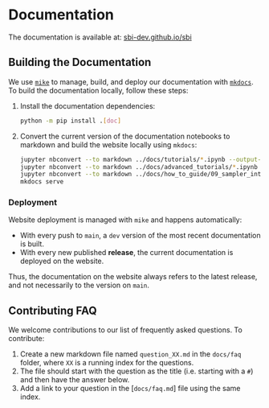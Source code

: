 # Documentation

The documentation is available at: [sbi-dev.github.io/sbi](http://sbi-dev.github.io/sbi)

## Building the Documentation

We use [`mike`](https://github.com/jimporter/mike) to manage, build, and deploy our
documentation with [`mkdocs`](https://www.mkdocs.org/). To build the documentation
locally, follow these steps:

1. Install the documentation dependencies:

    ```bash
    python -m pip install .[doc]
    ```

2. Convert the current version of the documentation notebooks to markdown and build the
   website locally using `mkdocs`:

    ```bash
    jupyter nbconvert --to markdown ../docs/tutorials/*.ipynb --output-dir docs/tutorials/
    jupyter nbconvert --to markdown ../docs/advanced_tutorials/*.ipynb --output-dir docs/tutorials/
    jupyter nbconvert --to markdown ../docs/how_to_guide/09_sampler_interface.ipynb --output-dir docs/tutorials/
    mkdocs serve
    ```

### Deployment

Website deployment is managed with `mike` and happens automatically:

- With every push to `main`, a `dev` version of the most recent documentation is built.
- With every new published **release**, the current documentation is deployed on the
  website.

Thus, the documentation on the website always refers to the latest release, and not
necessarily to the version on `main`.

## Contributing FAQ

We welcome contributions to our list of frequently asked questions. To contribute:

1. Create a new markdown file named `question_XX.md` in the `docs/faq` folder, where
   `XX` is a running index for the questions.
2. The file should start with the question as the title (i.e. starting with a `#`) and
   then have the answer below.
3. Add a link to your question in the [`docs/faq.md`] file using the same index.
